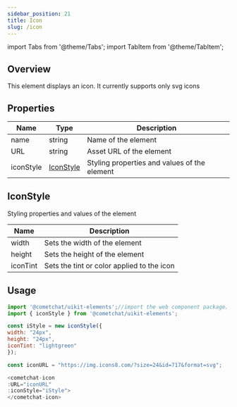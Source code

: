 ```yaml
---
sidebar_position: 21
title: Icon
slug: /icon
---
```


import Tabs from '@theme/Tabs';
import TabItem from '@theme/TabItem';

## Overview

This element displays an icon. It currently supports only svg icons

## Properties

| Name | Type | Description | 
| ---- | ---- | ---- | 
| name | string | Name of the element | 
| URL | string | Asset URL of the element | 
| iconStyle | [IconStyle](./icon#iconstyle) | Styling properties and values of the element | 


## IconStyle

Styling properties and values of the element

| Name | Description | 
| ---- | ---- | 
| width | Sets the width of the element | 
| height | Sets the height of the element | 
| iconTint | Sets the tint or color applied to the icon | 


## Usage

<Tabs>
<TabItem value="js" label="Javascript">

```javascript
import '@cometchat/uikit-elements';//import the web component package.
import { iconStyle } from '@cometchat/uikit-elements';

const iStyle = new iconStyle({
width: "24px",
height: "24px",
iconTint: "lightgreen"  
});

const iconURL = "https://img.icons8.com/?size=24&id=717&format=svg";

<cometchat-icon 
:URL="iconURL"
:iconStyle="iStyle">
</cometchat-icon>
```

</TabItem>
</Tabs>